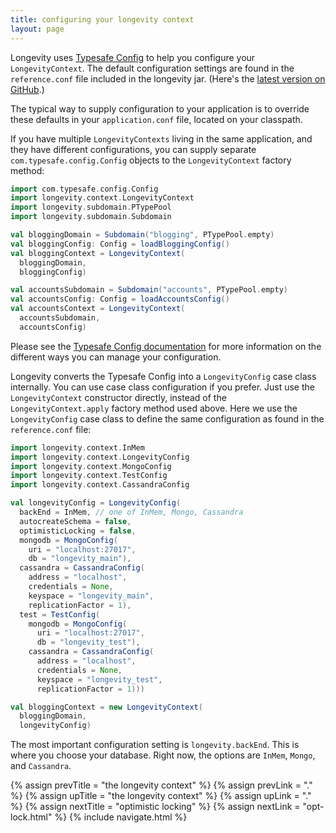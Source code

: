 ```yaml
---
title: configuring your longevity context
layout: page
---
```


Longevity uses [Typesafe
Config](https://github.com/typesafehub/config) to help you configure
your `LongevityContext`. The default configuration settings are found
in the `reference.conf` file included in the longevity jar. (Here's
the [latest version on
GitHub](https://github.com/longevityframework/longevity/blob/master/longevity/src/main/resources/reference.conf).)

The typical way to supply configuration to your application is to
override these defaults in your `application.conf` file, located on
your classpath.

If you have multiple `LongevityContexts` living in the same
application, and they have different configurations, you can supply
separate `com.typesafe.config.Config` objects to the
`LongevityContext` factory method:

```scala
import com.typesafe.config.Config
import longevity.context.LongevityContext
import longevity.subdomain.PTypePool
import longevity.subdomain.Subdomain

val bloggingDomain = Subdomain("blogging", PTypePool.empty)
val bloggingConfig: Config = loadBloggingConfig()
val bloggingContext = LongevityContext(
  bloggingDomain,
  bloggingConfig)

val accountsSubdomain = Subdomain("accounts", PTypePool.empty)
val accountsConfig: Config = loadAccountsConfig()
val accountsContext = LongevityContext(
  accountsSubdomain,
  accountsConfig)
```

Please see the [Typesafe Config
documentation](https://github.com/typesafehub/config#overview) for
more information on the different ways you can manage your
configuration.

Longevity converts the Typesafe Config into a `LongevityConfig` case
class internally. You can use case class configuration if you
prefer. Just use the `LongevityContext` constructor directly, instead
of the `LongevityContext.apply` factory method used above. Here we use
the `LongevityConfig` case class to define the same configuration as
found in the `reference.conf` file:

```scala
import longevity.context.InMem
import longevity.context.LongevityConfig
import longevity.context.MongoConfig
import longevity.context.TestConfig
import longevity.context.CassandraConfig

val longevityConfig = LongevityConfig(
  backEnd = InMem, // one of InMem, Mongo, Cassandra
  autocreateSchema = false,
  optimisticLocking = false,
  mongodb = MongoConfig(
    uri = "localhost:27017",
    db = "longevity_main"),
  cassandra = CassandraConfig(
    address = "localhost",
    credentials = None,
    keyspace = "longevity_main",
    replicationFactor = 1),
  test = TestConfig(
    mongodb = MongoConfig(
      uri = "localhost:27017",
      db = "longevity_test"),
    cassandra = CassandraConfig(
      address = "localhost",
      credentials = None,
      keyspace = "longevity_test",
      replicationFactor = 1)))

val bloggingContext = new LongevityContext(
  bloggingDomain,
  longevityConfig)
```

The most important configuration setting is `longevity.backEnd`. This
is where you choose your database. Right now, the options are `InMem`,
`Mongo`, and `Cassandra`.

{% assign prevTitle = "the longevity context" %}
{% assign prevLink = "." %}
{% assign upTitle = "the longevity context" %}
{% assign upLink = "." %}
{% assign nextTitle = "optimistic locking" %}
{% assign nextLink = "opt-lock.html" %}
{% include navigate.html %}

